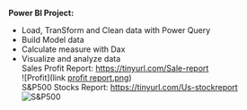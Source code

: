 **Power BI Project:**  
  * Load, TranSform and Clean data with Power Query
  * Build Model data
  * Calculate measure with Dax
  * Visualize and analyze data  
Sales Profit Report: 
  https://tinyurl.com/Sale-report  
  ![Profit](link [profit report.png](https://github.com/Sonluu2201/Personal_Project/blob/master/profit%20report.png?raw=true))  
S&P500 Stocks Report:
  https://tinyurl.com/Us-stockreport  
  ![S&P500](link)
